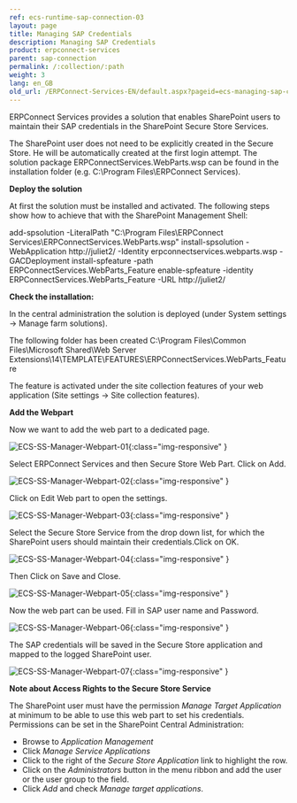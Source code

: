 ```yaml
---
ref: ecs-runtime-sap-connection-03
layout: page
title: Managing SAP Credentials
description: Managing SAP Credentials
product: erpconnect-services
parent: sap-connection
permalink: /:collection/:path
weight: 3
lang: en_GB
old_url: /ERPConnect-Services-EN/default.aspx?pageid=ecs-managing-sap-credentials
---
```


ERPConnect Services provides a solution that enables SharePoint users to maintain their SAP credentials in the SharePoint Secure Store Services.

The SharePoint user does not need to be explicitly created in the Secure Store. He will be automatically created at the first login attempt.
The solution package ERPConnectServices.WebParts.wsp can be found in the installation folder (e.g. C:\Program Files\ERPConnect Services). 

**Deploy the solution**

At first the solution must be installed and activated. The following steps show how to achieve that with the SharePoint Management Shell:

add-spsolution -LiteralPath "C:\Program Files\ERPConnect Services\ERPConnectServices.WebParts.wsp"
install-spsolution -WebApplication http://juliet2/ -Identity erpconnectservices.webparts.wsp -GACDeployment
install-spfeature -path ERPConnectServices.WebParts_Feature
enable-spfeature -identity ERPConnectServices.WebParts_Feature -URL http://juliet2/

**Check the installation:**

In the central administration the solution is deployed (under System settings -> Manage farm solutions).

The following folder has been created
C:\Program Files\Common Files\Microsoft Shared\Web Server Extensions\14\TEMPLATE\FEATURES\ERPConnectServices.WebParts_Feature 

The feature is activated under the site collection features of your web application (Site settings -> Site collection features).

**Add the Webpart**

Now we want to add the web part to a dedicated page.

![ECS-SS-Manager-Webpart-01](/img/content/ECS-SS-Manager-Webpart-01.jpg){:class="img-responsive" }

Select ERPConnect Services and then Secure Store Web Part. Click on Add.

![ECS-SS-Manager-Webpart-02](/img/content/ECS-SS-Manager-Webpart-02.jpg){:class="img-responsive" }

Click on Edit Web part to open the settings.

![ECS-SS-Manager-Webpart-03](/img/content/ECS-SS-Manager-Webpart-03.jpg){:class="img-responsive" }

Select the Secure Store Service from the drop down list, for which the SharePoint users should maintain their credentials.Click on OK.


![ECS-SS-Manager-Webpart-04](/img/content/ECS-SS-Manager-Webpart-04.jpg){:class="img-responsive" }

Then Click on Save and Close.

![ECS-SS-Manager-Webpart-05](/img/content/ECS-SS-Manager-Webpart-05.jpg){:class="img-responsive" }

Now the web part can be used. Fill in SAP user name and Password. 


![ECS-SS-Manager-Webpart-06](/img/content/ECS-SS-Manager-Webpart-06.jpg){:class="img-responsive" }

The SAP credentials will be saved in the Secure Store application and mapped to the logged SharePoint user.


![ECS-SS-Manager-Webpart-07](/img/content/ECS-SS-Manager-Webpart-07.jpg){:class="img-responsive" }

**Note about Access Rights to the Secure Store Service**

The SharePoint user must have the permission *Manage Target Application* at minimum to be able to use this web part to set his credentials. 
Permissions can be set in the SharePoint Central Administration:
- Browse to *Application Management*
- Click *Manage Service Applications*
- Click to the right of the *Secure Store Application* link to highlight the row. 
- Click on the *Administrators* button in the menu ribbon and add the user or the user group to the field. 
- Click *Add* and check *Manage target applications*.
